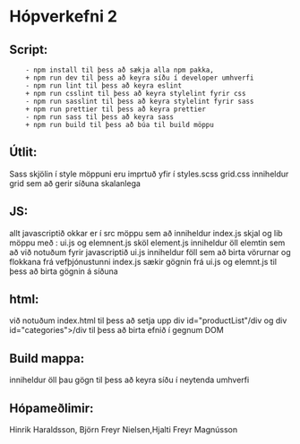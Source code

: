 # Hópverkefni 2

## **Script:** 
        - npm install til þess að sækja alla npm pakka,
        + npm run dev til þess að keyra síðu í developer umhverfi
        - npm run lint til þess að keyra eslint 
        + npm run csslint til þess að keyra stylelint fyrir css
        - npm run sasslint til þess að keyra stylelint fyrir sass
        + npm run prettier til þess að keyra prettier 
        - npm run sass til þess að keyra sass
        + npm run build til þess að búa til build möppu 

## **Útlit:**
Sass skjölin í style möppuni eru imprtuð yfir í styles.scss
grid.css inniheldur grid sem að gerir síðuna skalanlega

## **JS:**
allt javascriptið okkar er í src möppu sem að inniheldur index.js skjal og lib möppu með : ui.js og elemnent.js sköl
element.js inniheldur öll elemtin sem að við notuðum fyrir javascriptið
ui.js inniheldur föll sem að birta vörurnar og flokkana frá vefþjónustunni
index.js sækir gögnin frá ui.js og elemnt.js til þess að birta gögnin á síðuna

## **html:**
við notuðum index.html til þess að setja upp div id="productList"/div og div id="categories">/div til þess að birta efnið í gegnum DOM

## **Build mappa:**
inniheldur öll þau gögn til þess að keyra síðu í neytenda umhverfi

## **Hópameðlimir:**
Hinrik Haraldsson, Björn Freyr Nielsen,Hjalti Freyr Magnússon


   


